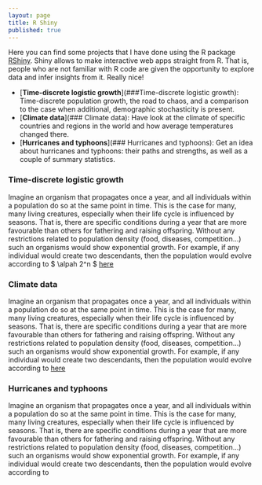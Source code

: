 ```yaml
---
layout: page
title: R Shiny
published: true
---
```


Here you can find some projects that I have done using the R package [RShiny](https://shiny.rstudio.com/). Shiny allows to make interactive web apps straight from R. That is, people who are not familiar with R code are given the opportunity to explore data and infer insights from it. Really nice!


  * [**Time-discrete logistic growth**](###Time-discrete logistic growth):
    Time-discrete population growth, the road to chaos, and a comparison to the case when additional, demographic stochasticity is present.
  * [**Climate data**](### Climate data): Have look at the climate of specific countries and regions in the world and how average temperatures changed there.
  * [**Hurricanes and typhoons**](### Hurricanes and typhoons): Get an idea about hurricanes and typhoons: their paths and strengths, as well as a couple of summary statistics.






### Time-discrete logistic growth

Imagine an organism that propagates once a year, and all individuals within a population do so at the same point in time. This is the case for many, many living creatures, especially when their life cycle is influenced by seasons. That is, there are specific conditions during a year that are more favourable than others for fathering and raising offspring. Without any restrictions related to population density (food, diseases, competition...) such an organisms would show exponential growth. For example, if any individual would create two descendants, then the population would evolve according to
$ \alpah 2^n $
[here](https://thomassie.shinyapps.io/logisticgrowthtimediscrete/)


### Climate data

Imagine an organism that propagates once a year, and all individuals within a population do so at the same point in time. This is the case for many, many living creatures, especially when their life cycle is influenced by seasons. That is, there are specific conditions during a year that are more favourable than others for fathering and raising offspring. Without any restrictions related to population density (food, diseases, competition...) such an organisms would show exponential growth. For example, if any individual would create two descendants, then the population would evolve according to
[here](https://thomassie.shinyapps.io/climatedataapp/)


### Hurricanes and typhoons

Imagine an organism that propagates once a year, and all individuals within a population do so at the same point in time. This is the case for many, many living creatures, especially when their life cycle is influenced by seasons. That is, there are specific conditions during a year that are more favourable than others for fathering and raising offspring. Without any restrictions related to population density (food, diseases, competition...) such an organisms would show exponential growth. For example, if any individual would create two descendants, then the population would evolve according to
